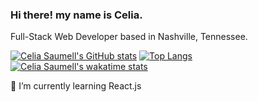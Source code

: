 ### Hi there! my name is Celia.

<!--
**celiasaumell/celiasaumell** is a ✨ _special_ ✨ repository because its `README.md` (this file) appears on your GitHub profile.

Here are some ideas to get you started:

- 🔭 I’m currently working on ...
- 🌱 I’m currently learning ...
- 👯 I’m looking to collaborate on ...
- 🤔 I’m looking for help with ...
- 💬 Ask me about ...
- 📫 How to reach me: ...
- 😄 Pronouns: ...
- ⚡ Fun fact: ...
-->

Full-Stack Web Developer based in Nashville, Tennessee.

[![Celia Saumell's GitHub stats](https://github-readme-stats.vercel.app/api?username=celiasaumell&show_icons=true&theme=dracula)](https://github.com/anuraghazra/github-readme-stats)
[![Top Langs](https://github-readme-stats.vercel.app/api/top-langs/?username=celiasaumell)](https://github.com/anuraghazra/github-readme-stats)
[![Celia Saumell's wakatime stats](https://github-readme-stats.vercel.app/api/wakatime?username=celiasaumell)](https://github.com/anuraghazra/github-readme-stats)

🌱 I’m currently learning React.js

